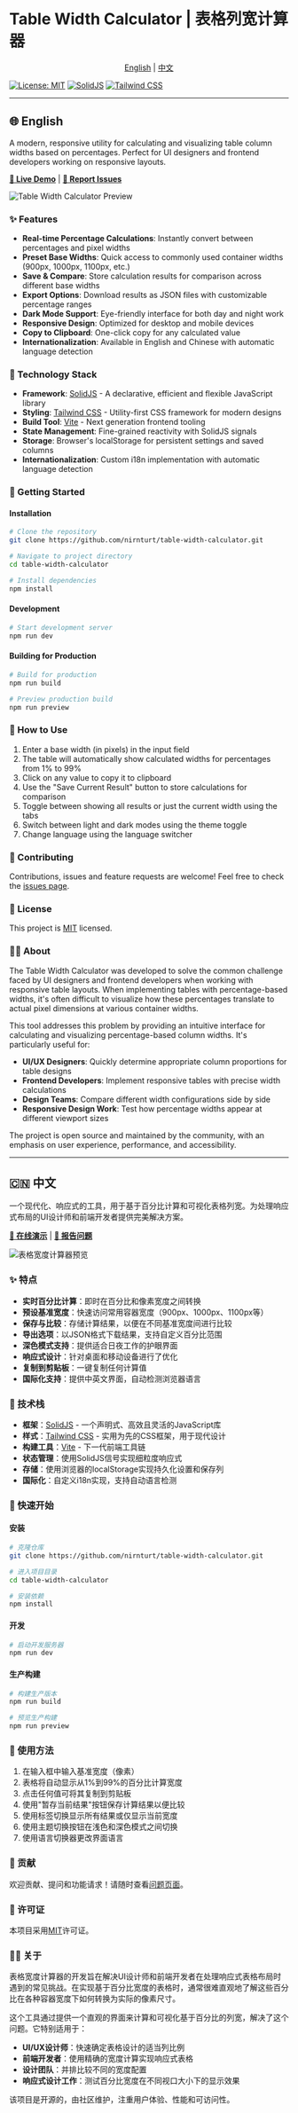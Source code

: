 # Table Width Calculator | 表格列宽计算器

<p align="center">
  <a href="#english">English</a> | <a href="#中文">中文</a>
</p>

[![License: MIT](https://img.shields.io/badge/License-MIT-blue.svg)](https://opensource.org/licenses/MIT)
[![SolidJS](https://img.shields.io/badge/SolidJS-2.4.1-blue)](https://www.solidjs.com/)
[![Tailwind CSS](https://img.shields.io/badge/Tailwind-3.2.1-blue)](https://tailwindcss.com/)

---

<a id="english"></a>
## 🌐 English

A modern, responsive utility for calculating and visualizing table column widths based on percentages. Perfect for UI designers and frontend developers working on responsive layouts.

**[🔗 Live Demo](https://nirn.design/table)** | **[🐞 Report Issues](https://github.com/nirnturt/table-width-calculator/issues)**

![Table Width Calculator Preview](https://github.com/Nirnturt/table-width-calculator/blob/main/src/demo.png)

### ✨ Features

- **Real-time Percentage Calculations**: Instantly convert between percentages and pixel widths
- **Preset Base Widths**: Quick access to commonly used container widths (900px, 1000px, 1100px, etc.)
- **Save & Compare**: Store calculation results for comparison across different base widths
- **Export Options**: Download results as JSON files with customizable percentage ranges
- **Dark Mode Support**: Eye-friendly interface for both day and night work
- **Responsive Design**: Optimized for desktop and mobile devices
- **Copy to Clipboard**: One-click copy for any calculated value
- **Internationalization**: Available in English and Chinese with automatic language detection

### 🔧 Technology Stack

- **Framework**: [SolidJS](https://www.solidjs.com/) - A declarative, efficient and flexible JavaScript library
- **Styling**: [Tailwind CSS](https://tailwindcss.com/) - Utility-first CSS framework for modern designs
- **Build Tool**: [Vite](https://vitejs.dev/) - Next generation frontend tooling
- **State Management**: Fine-grained reactivity with SolidJS signals
- **Storage**: Browser's localStorage for persistent settings and saved columns
- **Internationalization**: Custom i18n implementation with automatic language detection

### 🚀 Getting Started

#### Installation

```bash
# Clone the repository
git clone https://github.com/nirnturt/table-width-calculator.git

# Navigate to project directory
cd table-width-calculator

# Install dependencies
npm install
```

#### Development

```bash
# Start development server
npm run dev
```

#### Building for Production

```bash
# Build for production
npm run build

# Preview production build
npm run preview
```

### 📖 How to Use

1. Enter a base width (in pixels) in the input field
2. The table will automatically show calculated widths for percentages from 1% to 99%
3. Click on any value to copy it to clipboard
4. Use the "Save Current Result" button to store calculations for comparison
5. Toggle between showing all results or just the current width using the tabs
6. Switch between light and dark modes using the theme toggle
7. Change language using the language switcher

### 🤝 Contributing

Contributions, issues and feature requests are welcome! Feel free to check the [issues page](https://github.com/nirnturt/table-width-calculator/issues).

### 📝 License

This project is [MIT](./LICENSE) licensed.

### 👨‍💻 About

The Table Width Calculator was developed to solve the common challenge faced by UI designers and frontend developers when working with responsive table layouts. When implementing tables with percentage-based widths, it's often difficult to visualize how these percentages translate to actual pixel dimensions at various container widths.

This tool addresses this problem by providing an intuitive interface for calculating and visualizing percentage-based column widths. It's particularly useful for:

- **UI/UX Designers**: Quickly determine appropriate column proportions for table designs
- **Frontend Developers**: Implement responsive tables with precise width calculations
- **Design Teams**: Compare different width configurations side by side
- **Responsive Design Work**: Test how percentage widths appear at different viewport sizes

The project is open source and maintained by the community, with an emphasis on user experience, performance, and accessibility.

---

<a id="中文"></a>
## 🇨🇳 中文

一个现代化、响应式的工具，用于基于百分比计算和可视化表格列宽。为处理响应式布局的UI设计师和前端开发者提供完美解决方案。

**[🔗 在线演示](https://nirn.design/table)** | **[🐞 报告问题](https://github.com/nirnturt/table-width-calculator/issues)**

![表格宽度计算器预览](https://github.com/Nirnturt/table-width-calculator/blob/main/src/demo.png)

### ✨ 特点

- **实时百分比计算**：即时在百分比和像素宽度之间转换
- **预设基准宽度**：快速访问常用容器宽度（900px、1000px、1100px等）
- **保存与比较**：存储计算结果，以便在不同基准宽度间进行比较
- **导出选项**：以JSON格式下载结果，支持自定义百分比范围
- **深色模式支持**：提供适合日夜工作的护眼界面
- **响应式设计**：针对桌面和移动设备进行了优化
- **复制到剪贴板**：一键复制任何计算值
- **国际化支持**：提供中英文界面，自动检测浏览器语言

### 🔧 技术栈

- **框架**：[SolidJS](https://www.solidjs.com/) - 一个声明式、高效且灵活的JavaScript库
- **样式**：[Tailwind CSS](https://tailwindcss.com/) - 实用为先的CSS框架，用于现代设计
- **构建工具**：[Vite](https://vitejs.dev/) - 下一代前端工具链
- **状态管理**：使用SolidJS信号实现细粒度响应式
- **存储**：使用浏览器的localStorage实现持久化设置和保存列
- **国际化**：自定义i18n实现，支持自动语言检测

### 🚀 快速开始

#### 安装

```bash
# 克隆仓库
git clone https://github.com/nirnturt/table-width-calculator.git

# 进入项目目录
cd table-width-calculator

# 安装依赖
npm install
```

#### 开发

```bash
# 启动开发服务器
npm run dev
```

#### 生产构建

```bash
# 构建生产版本
npm run build

# 预览生产构建
npm run preview
```

### 📖 使用方法

1. 在输入框中输入基准宽度（像素）
2. 表格将自动显示从1%到99%的百分比计算宽度
3. 点击任何值可将其复制到剪贴板
4. 使用"暂存当前结果"按钮保存计算结果以便比较
5. 使用标签切换显示所有结果或仅显示当前宽度
6. 使用主题切换按钮在浅色和深色模式之间切换
7. 使用语言切换器更改界面语言

### 🤝 贡献

欢迎贡献、提问和功能请求！请随时查看[问题页面](https://github.com/nirnturt/table-width-calculator/issues)。

### 📝 许可证

本项目采用[MIT](./LICENSE)许可证。

### 👨‍💻 关于

表格宽度计算器的开发旨在解决UI设计师和前端开发者在处理响应式表格布局时遇到的常见挑战。在实现基于百分比宽度的表格时，通常很难直观地了解这些百分比在各种容器宽度下如何转换为实际的像素尺寸。

这个工具通过提供一个直观的界面来计算和可视化基于百分比的列宽，解决了这个问题。它特别适用于：

- **UI/UX设计师**：快速确定表格设计的适当列比例
- **前端开发者**：使用精确的宽度计算实现响应式表格
- **设计团队**：并排比较不同的宽度配置
- **响应式设计工作**：测试百分比宽度在不同视口大小下的显示效果

该项目是开源的，由社区维护，注重用户体验、性能和可访问性。

